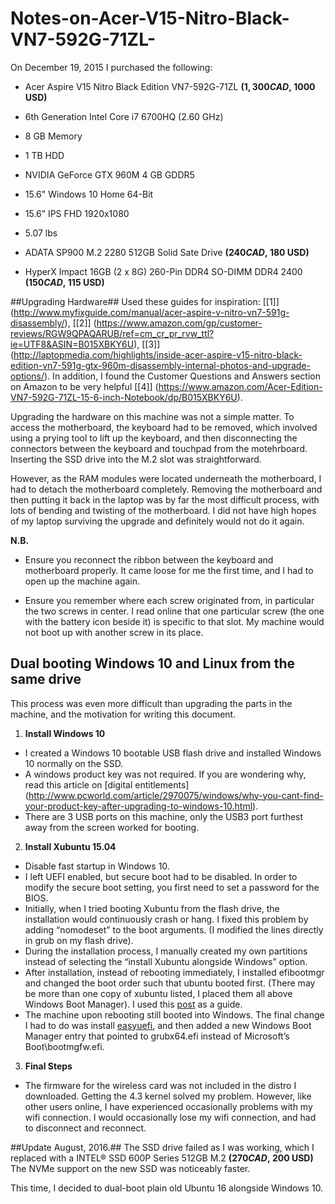 # Notes-on-Acer-V15-Nitro-Black-VN7-592G-71ZL-

On December 19, 2015 I purchased the following:

*  	Acer Aspire V15 Nitro Black Edition VN7-592G-71ZL **($1,300 CAD, ~$1000 USD)**
  * 6th Generation Intel Core i7 6700HQ (2.60 GHz) 
  * 8 GB Memory 
  * 1 TB HDD 
  * NVIDIA GeForce GTX 960M 4 GB GDDR5 
  * 15.6" Windows 10 Home 64-Bit
  * 15.6” IPS FHD 1920x1080
  * 5.07 lbs

 
* ADATA SP900 M.2 2280 512GB Solid Sate Drive **($240 CAD, ~$180 USD)**
* HyperX Impact 16GB (2 x 8G) 260-Pin DDR4 SO-DIMM DDR4 2400  **($150 CAD, ~$115 USD)**


##Upgrading Hardware##
Used these guides for inspiration: [[1]] (http://www.myfixguide.com/manual/acer-aspire-v-nitro-vn7-591g-disassembly/), [[2]] (https://www.amazon.com/gp/customer-reviews/RGW9QPAQARUB/ref=cm_cr_pr_rvw_ttl?ie=UTF8&ASIN=B015XBKY6U), [[3]] (http://laptopmedia.com/highlights/inside-acer-aspire-v15-nitro-black-edition-vn7-591g-gtx-960m-disassembly-internal-photos-and-upgrade-options/). In addition, I found the Customer Questions and Answers section on Amazon to be very helpful [[4]] (https://www.amazon.com/Acer-Edition-VN7-592G-71ZL-15-6-inch-Notebook/dp/B015XBKY6U).

Upgrading the hardware on this machine was not a simple matter.  To access the motherboard, the keyboard had to be removed, which involved using a prying tool to lift up the keyboard, and then disconnecting the connectors between the keyboard and touchpad from the motehrboard.  Inserting the SSD drive into the M.2 slot was straightforward.

However, as the RAM modules were located underneath the motherboard, I had to detach the motherboard completely.  Removing the motherboard and then putting it back in the laptop was by far the most difficult process, with lots of bending and twisting of the motherboard.  I did not have high hopes of my laptop surviving the upgrade and definitely would not do it again. 

**N.B.**
* Ensure you reconnect the ribbon between the keyboard and motherboard properly.  It came loose for me the first time, and I had to open up the machine again.  

* Ensure you remember where each screw originated from, in particular the two screws in center.  I read online that one particular screw (the one with the battery icon beside it) is specific to that slot.  My machine would not boot up with another screw in its place.

##  Dual booting Windows 10 and Linux from the same drive ##
This process was even more difficult than upgrading the parts in the machine, and the motivation for writing this document.  

1. **Install Windows 10**

  * I created a Windows 10 bootable USB flash drive and installed Windows 10 normally on the SSD.  
  * A windows product key was not required. If you are wondering why, read this article on [digital entitlements] (http://www.pcworld.com/article/2970075/windows/why-you-cant-find-your-product-key-after-upgrading-to-windows-10.html).  
  * There are 3 USB ports on this machine, only the USB3 port furthest away from the screen worked for booting.

2. **Install Xubuntu 15.04**

  * Disable fast startup in Windows 10.
  * I left UEFI enabled, but secure boot had to be disabled.  In order to modify the secure boot setting, you first need to set a password for the BIOS.
  * Initially, when I tried booting Xubuntu from the flash drive, the installation would continuously crash or hang.  I fixed this problem by adding “nomodeset” to the boot arguments.  (I modified the lines directly in grub on my flash drive).  
  * During the installation process, I manually created my own partitions instead of selecting the “install Xubuntu alongside Windows” option.
  * After installation, instead of rebooting immediately, I installed efibootmgr and changed the boot order such that ubuntu booted first.  (There may be more than one copy of xubuntu listed, I placed them all above Windows Boot Manager).  I used this [post](http://forum.notebookreview.com/threads/linux-windows-dual-boot-setup-guide-gpt-uefi-edition.729142/) as a guide.
  * The machine upon rebooting still booted into Windows.  The final change I had to do was install [easyuefi](http://www.easyuefi.com/index-us.html), and then added a new Windows Boot Manager entry that pointed to grubx64.efi instead of Microsoft’s Boot\bootmgfw.efi.  

3. **Final Steps**

  * The firmware for the wireless card was not included in the distro I downloaded.  Getting the 4.3 kernel solved my problem.  However, like other users online, I have experienced occasionally problems with my wifi connection.  I would occasionally lose my wifi connection, and had to disconnect and reconnect.  

##Update August, 2016.##
The SSD drive failed as I was working, which I replaced with a INTEL® SSD 600P Series 512GB M.2 **($270 CAD, ~$200 USD)**
The NVMe support on the new SSD was noticeably faster.

This time, I decided to dual-boot plain old Ubuntu 16 alongside Windows 10.  
